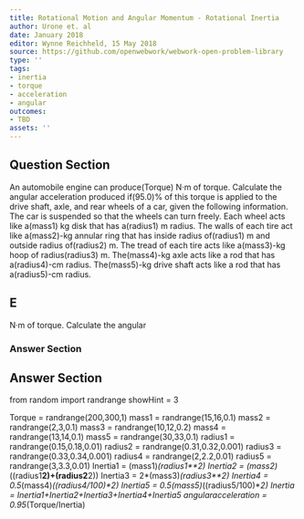 ```yaml
---
title: Rotational Motion and Angular Momentum - Rotational Inertia
author: Urone et. al
date: January 2018
editor: Wynne Reichheld, 15 May 2018
source: https://github.com/openwebwork/webwork-open-problem-library
type: ''
tags:
- inertia
- torque
- acceleration
- angular
outcomes:
- TBD
assets: ''
---
```


## Question Section 

An automobile engine can produce(Torque) N·m of torque. Calculate the angular
acceleration produced if(95.0)% of this torque is applied to the drive shaft, axle, and
rear wheels of a car, given the following information. The car is suspended so that the
wheels can turn freely. Each wheel acts like a(mass1) kg disk that has a(radius1) m radius. The walls of each tire act like a(mass2)-kg annular ring that has inside radius of(radius1) m and outside radius of(radius2) m. The tread of each tire acts like a(mass3)-kg hoop of radius(radius3) m. The(mass4)-kg axle acts like a rod that has a(radius4)-cm radius. The(mass5)-kg drive shaft acts like a rod that has a(radius5)-cm radius.

## E
N·m of torque. Calculate the angular
### Answer Section


## Answer Section

from random import randrange
showHint = 3

Torque = randrange(200,300,1)
mass1 = randrange(15,16,0.1)
mass2 = randrange(2,3,0.1)
mass3 = randrange(10,12,0.2)
mass4 = randrange(13,14,0.1)
mass5 = randrange(30,33,0.1)
radius1 = randrange(0.15,0.18,0.01)
radius2 = randrange(0.31,0.32,0.001)
radius3 = randrange(0.33,0.34,0.001)
radius4 = randrange(2,2.2,0.01)
radius5 = randrange(3,3.3,0.01)
Inertia1 = (mass1)*(radius1**2)
Inertia2 = (mass2)*((radius1**2)+(radius2**2))
Inertia3 = 2*(mass3)*(radius3**2)
Inertia4 = 0.5*(mass4)*((radius4/100)**2)
Inertia5 = 0.5*(mass5)*((radius5/100)**2)
Inertia = Inertia1+Inertia2+Inertia3+Inertia4+Inertia5
angularacceleration = 0.95*(Torque/Inertia)